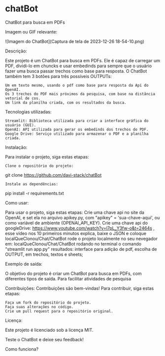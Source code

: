 # chatBot
ChatBot para busca em PDFs

Imagem ou GIF relevante:

![Imagem do ChatBot](Captura de tela de 2023-12-26 18-54-10.png)

Descrição:

Este projeto é um ChatBot para busca em PDFs. Ele é capaz de carregar um PDF, dividi-lo em chuncks e usar embedinds para sempre que o usuário fazer uma busca passar trechos como base para resposta. O ChatBot também tem 3 botões para três possíveis OUTPUTs:

    Um em texto mesmo, usando o pdf como base para resposta da Api do OpenAI.
    Os 3 trechos do PDF mais próximos da pesquisa, com base na distância vetorial de cos.
    Um link da planilha criada, com os resultados da busca.

Tecnologias utilizadas:

    Streamlit: Biblioteca utilizada para criar a interface gráfica do usuário (GUI).
    OpenAI: API utilizada para gerar os embedinds dos trechos do PDF.
    Google Drive: Serviço utilizado para armazenar o PDF e a planilha criada.

Instalação:

Para instalar o projeto, siga estas etapas:

    Clone o repositório do projeto:

git clone https://github.com/davi-stack/chatBot

    Instale as dependências:

pip install -r requirements.txt

Como usar:

Para usar o projeto, siga estas etapas:
Crie uma chave api no site da OpenAI, e set ela no arquivo apikey.py, com "apikey" = 'sua-chave-aqui', ou como variável de ambiente (OPENAI_API_KEY).
Crie uma chave api do googleDrive: https://www.youtube.com/watch?v=l7pL_Y3fw-o&t=2464s , esse vídeo nos 10 primeiros minutos explica,
baixe o JSON e coloque localQueClonou/Chat/ChatBot
rode o projeto localmente no seu nevegador em:
localQueClonou/Chat/ChatBot
rodando no terminal o comando "streamlit run app.py"
resultados:
interface para adição de pdf, escolha de OUTPUT, em trechos, textos e sheets;



Exemplo de saída:

O objetivo do projeto é criar um ChatBot para busca em PDFs, com diferentes tipos de saída. Para facilitar atividades de pesquisa

Contribuições:
Contribuições são bem-vindas! Para contribuir, siga estas etapas:

    Faça um fork do repositório do projeto.
    Faça suas alterações no código.
    Crie um pull request para o repositório original.
Licença:

Este projeto é licenciado sob a licença MIT.

Teste o ChatBot e deixe seu feedback!

Como funciona?

